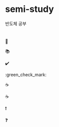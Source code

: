# semi-study


반도체 공부


# 

📝

:books:


✔️

:green_check_mark:

:coffee:

☕️


:exclamation:


:question:

